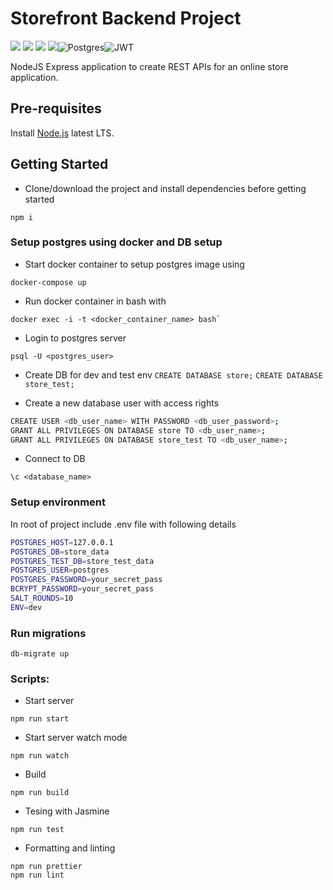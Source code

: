 # Storefront Backend Project

[<img src="https://img.shields.io/badge/Node.js-339933?style=for-the-badge&logo=nodedotjs&logoColor=white" />](https://nodejs.org/en/) [<img src="https://img.shields.io/badge/Express-000000?style=for-the-badge&logo=express&logoColor=white" />](https://expressjs.com/) [<img src="https://img.shields.io/badge/TypeScript-3178C6?style=for-the-badge&logo=typescript&logoColor=white" />](https://typescriptlang.org) [<img src="https://img.shields.io/badge/Jasmine-8a4182?style=for-the-badge&logo=jasmine&logoColor=white" />](https://jasmine.github.io/)![Postgres](https://img.shields.io/badge/postgres-%23316192.svg?style=for-the-badge&logo=postgresql&logoColor=white)![JWT](https://img.shields.io/badge/JWT-black?style=for-the-badge&logo=JSON%20web%20tokens)

NodeJS Express application to create REST APIs for an online store application.

## Pre-requisites

Install [Node.js](https://nodejs.org/en/) latest LTS.

## Getting Started

- Clone/download the project and install dependencies before getting started

```shell
npm i
```
### Setup postgres using docker and DB setup

- Start docker container to setup postgres image using
```shell
docker-compose up
```
- Run docker container in bash with
```shell
docker exec -i -t <docker_container_name> bash`
```
- Login to postgres server
```shell
psql -U <postgres_user>
```
- Create DB for dev and test env
`CREATE DATABASE store;`
`CREATE DATABASE store_test;`

- Create a new database user with access rights
```bash
CREATE USER <db_user_name> WITH PASSWORD <db_user_password>;
GRANT ALL PRIVILEGES ON DATABASE store TO <db_user_name>;
GRANT ALL PRIVILEGES ON DATABASE store_test TO <db_user_name>;
```
- Connect to DB
```shell
\c <database_name>
```
### Setup environment

In root of project include .env file with following details
```bash
POSTGRES_HOST=127.0.0.1
POSTGRES_DB=store_data
POSTGRES_TEST_DB=store_test_data
POSTGRES_USER=postgres
POSTGRES_PASSWORD=your_secret_pass
BCRYPT_PASSWORD=your_secret_pass
SALT_ROUNDS=10
ENV=dev
```
### Run migrations
```shell
db-migrate up
```
### Scripts:

- Start server
```shell
npm run start
```
- Start server watch mode
```shell
npm run watch
```
- Build
```shell
npm run build
```
- Tesing with Jasmine
```shell
npm run test
```
- Formatting and linting
```shell
npm run prettier
npm run lint
```
